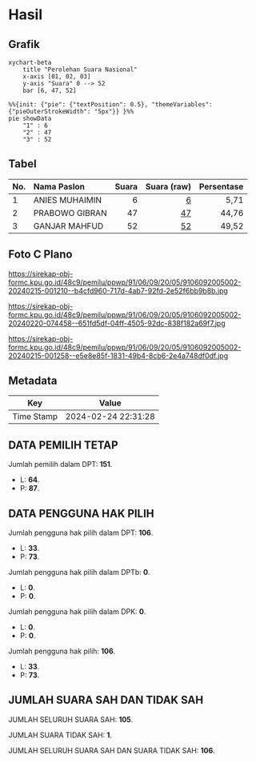 # Hasil

## Grafik

```mermaid
xychart-beta
    title "Perolehan Suara Nasional"
    x-axis [01, 02, 03]
    y-axis "Suara" 0 --> 52
    bar [6, 47, 52]
```

```mermaid
%%{init: {"pie": {"textPosition": 0.5}, "themeVariables": {"pieOuterStrokeWidth": "5px"}} }%%
pie showData
    "1" : 6
    "2" : 47
    "3" : 52
```

## Tabel

| No. | Nama Paslon    | Suara | Suara (raw) | Persentase |
|:--- |:-------------- | -----:| -----------:| ----------:|
| 1   | ANIES MUHAIMIN | 6     | [6][p-1]    | 5,71       |
| 2   | PRABOWO GIBRAN | 47    | [47][p-2]   | 44,76      |
| 3   | GANJAR MAHFUD  | 52    | [52][p-3]   | 49,52      |


[p-1]: https://github.com/gigit-pemilu/pemilu-2024/blob/main/pilpres/hitung-suara/sub/91-papua/sub/06-biak-numfor/sub/09-warsa/sub/2005-sawai/sub/002-tps/sub/paslon-1.txt
[p-2]: https://github.com/gigit-pemilu/pemilu-2024/blob/main/pilpres/hitung-suara/sub/91-papua/sub/06-biak-numfor/sub/09-warsa/sub/2005-sawai/sub/002-tps/sub/paslon-2.txt
[p-3]: https://github.com/gigit-pemilu/pemilu-2024/blob/main/pilpres/hitung-suara/sub/91-papua/sub/06-biak-numfor/sub/09-warsa/sub/2005-sawai/sub/002-tps/sub/paslon-3.txt

## Foto C Plano

https://sirekap-obj-formc.kpu.go.id/48c9/pemilu/ppwp/91/06/09/20/05/9106092005002-20240215-001210--b4cfd960-717d-4ab7-92fd-2e52f6bb9b8b.jpg

https://sirekap-obj-formc.kpu.go.id/48c9/pemilu/ppwp/91/06/09/20/05/9106092005002-20240220-074458--651fd5df-04ff-4505-92dc-838f182a69f7.jpg

https://sirekap-obj-formc.kpu.go.id/48c9/pemilu/ppwp/91/06/09/20/05/9106092005002-20240215-001258--e5e8e85f-1831-49b4-8cb6-2e4a748df0df.jpg


## Metadata

| Key        | Value               |
| ---------- | ------------------- |
| Time Stamp | 2024-02-24 22:31:28 |


## DATA PEMILIH TETAP

Jumlah pemilih dalam DPT: **151**.
 * L: **64**.
 * P: **87**.

## DATA PENGGUNA HAK PILIH

Jumlah pengguna hak pilih dalam DPT: **106**.
 * L: **33**.
 * P: **73**.

Jumlah pengguna hak pilih dalam DPTb: **0**.
 * L: **0**.
 * P: **0**.

Jumlah pengguna hak pilih dalam DPK: **0**.
 * L: **0**.
 * P: **0**.

Jumlah pengguna hak pilih: **106**.
 * L: **33**.
 * P: **73**.

## JUMLAH SUARA SAH DAN TIDAK SAH

JUMLAH SELURUH SUARA SAH: **105**.

JUMLAH SUARA TIDAK SAH: **1**.

JUMLAH SELURUH SUARA SAH DAN SUARA TIDAK SAH: **106**.


